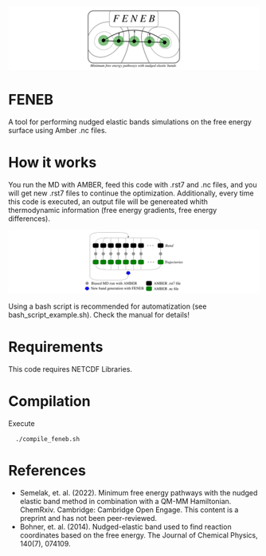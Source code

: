 ![plot](./img1.png)

# FENEB
A tool for performing nudged elastic bands simulations on the free energy surface using Amber .nc files.

# How it works
You run the MD with AMBER, feed this code with .rst7 and .nc files, and you will get new .rst7 files to continue the optimization. Additionally, every time this code is executed, an output file will be genereated whith thermodynamic information (free energy gradients, free energy differences).

![plot](./img2.png)

Using a bash script is recommended for automatization (see bash_script_example.sh). 
Check the manual for details! 

# Requirements
This code requires NETCDF Libraries.

# Compilation 
Execute

```
  ./compile_feneb.sh
```

# References 
- Semelak, et. al. (2022). Minimum free energy pathways with the nudged elastic band method in combination with a QM-MM Hamiltonian. ChemRxiv. Cambridge: Cambridge Open Engage. This content is a preprint and has not been peer-reviewed.
- Bohner, et. al. (2014). Nudged-elastic band used to find reaction coordinates based on the free energy. The Journal of Chemical Physics, 140(7), 074109.
